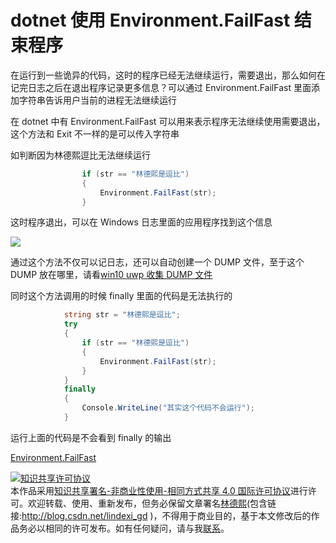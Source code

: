 
# dotnet 使用 Environment.FailFast 结束程序

在运行到一些诡异的代码，这时的程序已经无法继续运行，需要退出，那么如何在记完日志之后在退出程序记录更多信息？可以通过 Environment.FailFast 里面添加字符串告诉用户当前的进程无法继续运行

<!--more-->



在 dotnet 中有 Environment.FailFast 可以用来表示程序无法继续使用需要退出，这个方法和 Exit 不一样的是可以传入字符串

如判断因为林德熙逗比无法继续运行

```csharp
                if (str == "林德熙是逗比")
                {
                    Environment.FailFast(str);
                }
```

这时程序退出，可以在 Windows 日志里面的应用程序找到这个信息

<!-- ![](image/dotnet 使用 Environment.FailFast 结束程序/dotnet 使用 Environment.FailFast 结束程序0.png) -->

![](http://image.acmx.xyz/lindexi%2F20193115656111)

通过这个方法不仅可以记日志，还可以自动创建一个 DUMP 文件，至于这个 DUMP 放在哪里，请看[win10 uwp 收集 DUMP 文件](https://lindexi.gitee.io/post/win10-uwp-%E6%94%B6%E9%9B%86-DUMP-%E6%96%87%E4%BB%B6.html )

同时这个方法调用的时候 finally 里面的代码是无法执行的

```csharp
            string str = "林德熙是逗比";
            try
            {
                if (str == "林德熙是逗比")
                {
                    Environment.FailFast(str);
                }
            }
            finally
            {
                Console.WriteLine("其实这个代码不会运行");
            } 
```

运行上面的代码是不会看到 finally 的输出

[Environment.FailFast](https://docs.microsoft.com/en-us/dotnet/api/system.environment.failfast?redirectedfrom=MSDN&view=netframework-4.7.2#System_Environment_FailFast_System_String_ )





<a rel="license" href="http://creativecommons.org/licenses/by-nc-sa/4.0/"><img alt="知识共享许可协议" style="border-width:0" src="https://licensebuttons.net/l/by-nc-sa/4.0/88x31.png" /></a><br />本作品采用<a rel="license" href="http://creativecommons.org/licenses/by-nc-sa/4.0/">知识共享署名-非商业性使用-相同方式共享 4.0 国际许可协议</a>进行许可。欢迎转载、使用、重新发布，但务必保留文章署名[林德熙](http://blog.csdn.net/lindexi_gd)(包含链接:http://blog.csdn.net/lindexi_gd )，不得用于商业目的，基于本文修改后的作品务必以相同的许可发布。如有任何疑问，请与我[联系](mailto:lindexi_gd@163.com)。
